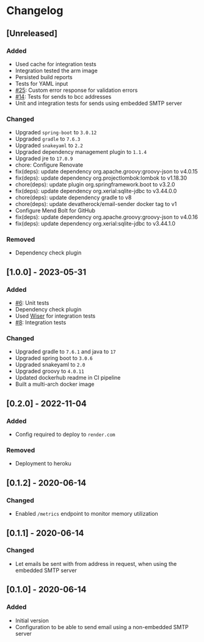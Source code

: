 # Changelog

## [Unreleased]
### Added
- Used cache for integration tests
- Integration tested the arm image
- Persisted build reports
- Tests for YAML input
- [#25](https://github.com/devatherock/email-sender/issues/25): Custom error response for validation errors
- [#14](https://github.com/devatherock/email-sender/issues/14): Tests for sends to bcc addresses
- Unit and integration tests for sends using embedded SMTP server

### Changed
- Upgraded `spring-boot` to `3.0.12`
- Upgraded `gradle` to `7.6.3`
- Upgraded `snakeyaml` to `2.2`
- Upgraded dependency management plugin to `1.1.4`
- Upgraded jre to `17.0.9`
- chore: Configure Renovate
- fix(deps): update dependency org.apache.groovy:groovy-json to v4.0.15
- fix(deps): update dependency org.projectlombok:lombok to v1.18.30
- chore(deps): update plugin org.springframework.boot to v3.2.0
- fix(deps): update dependency org.xerial:sqlite-jdbc to v3.44.0.0
- chore(deps): update dependency gradle to v8
- chore(deps): update devatherock/email-sender docker tag to v1
- Configure Mend Bolt for GitHub
- fix(deps): update dependency org.apache.groovy:groovy-json to v4.0.16
- fix(deps): update dependency org.xerial:sqlite-jdbc to v3.44.1.0

### Removed
- Dependency check plugin

## [1.0.0] - 2023-05-31
### Added
- [#6](https://github.com/devatherock/email-sender/issues/6): Unit tests
- Dependency check plugin
- Used [Wiser](https://github.com/voodoodyne/subethasmtp/blob/master/Wiser.md) for integration tests
- [#8](https://github.com/devatherock/email-sender/issues/8): Integration tests

### Changed
- Upgraded gradle to `7.6.1` and java to `17`
- Upgraded spring boot to `3.0.6`
- Upgraded snakeyaml to `2.0`
- Upgraded groovy to `4.0.11`
- Updated dockerhub readme in CI pipeline
- Built a multi-arch docker image

## [0.2.0] - 2022-11-04
### Added
- Config required to deploy to `render.com`

### Removed
- Deployment to heroku

## [0.1.2] - 2020-06-14
### Changed
- Enabled `/metrics` endpoint to monitor memory utilization

## [0.1.1] - 2020-06-14
### Changed
- Let emails be sent with from address in request, when using the embedded SMTP server

## [0.1.0] - 2020-06-14
### Added
- Initial version
- Configuration to be able to send email using a non-embedded SMTP server